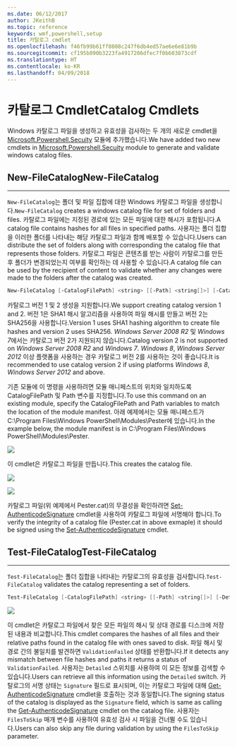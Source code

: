 ```yaml
---
ms.date: 06/12/2017
author: JKeithB
ms.topic: reference
keywords: wmf,powershell,setup
title: 카탈로그 cmdlet
ms.openlocfilehash: f46fb99b61ff8008c247f6db4ed57ae6e6e81b9b
ms.sourcegitcommit: cf195b090b3223fa4917206dfec7f0b603873cdf
ms.translationtype: HT
ms.contentlocale: ko-KR
ms.lasthandoff: 04/09/2018
---
```

# <a name="catalog-cmdlets"></a><span data-ttu-id="91d32-103">카탈로그 Cmdlet</span><span class="sxs-lookup"><span data-stu-id="91d32-103">Catalog Cmdlets</span></span>

<span data-ttu-id="91d32-104">Windows 카탈로그 파일을 생성하고 유효성을 검사하는 두 개의 새로운 cmdlet을 [Microsoft.Powershell.Secuity](https://technet.microsoft.com/en-us/library/hh847877.aspx) 모듈에 추가했습니다.</span><span class="sxs-lookup"><span data-stu-id="91d32-104">We have added two new cmdlets in [Microsoft.Powershell.Secuity](https://technet.microsoft.com/en-us/library/hh847877.aspx) module to generate and validate windows catalog files.</span></span>

## <a name="new-filecatalog"></a><span data-ttu-id="91d32-105">New-FileCatalog</span><span class="sxs-lookup"><span data-stu-id="91d32-105">New-FileCatalog</span></span>
--------------------------------

<span data-ttu-id="91d32-106">`New-FileCatalog`는 폴더 및 파일 집합에 대한 Windows 카탈로그 파일을 생성합니다.</span><span class="sxs-lookup"><span data-stu-id="91d32-106">`New-FileCatalog` creates a windows catalog file for set of folders and files.</span></span> <span data-ttu-id="91d32-107">카탈로그 파일에는 지정된 경로에 있는 모든 파일에 대한 해시가 포함됩니다.</span><span class="sxs-lookup"><span data-stu-id="91d32-107">A catalog file contains hashes for all files in specified paths.</span></span> <span data-ttu-id="91d32-108">사용자는 폴더 집합을 이러한 폴더를 나타내는 해당 카탈로그 파일과 함께 배포할 수 있습니다.</span><span class="sxs-lookup"><span data-stu-id="91d32-108">Users can distribute the set of folders along with corresponding the catalog file that represents those folders.</span></span> <span data-ttu-id="91d32-109">카탈로그 파일은 콘텐츠를 받는 사람이 카탈로그를 만든 후 폴더가 변경되었는지 여부를 확인하는 데 사용할 수 있습니다.</span><span class="sxs-lookup"><span data-stu-id="91d32-109">A catalog file can be used by the recipient of content to validate whether any changes were made to the folders after the catalog was created.</span></span>

```powershell
New-FileCatalog [-CatalogFilePath] <string> [[-Path] <string[]>] [-CatalogVersion <int>] [-WhatIf] [-Confirm] [<CommonParameters>]
```
<span data-ttu-id="91d32-110">카탈로그 버전 1 및 2 생성을 지원합니다.</span><span class="sxs-lookup"><span data-stu-id="91d32-110">We support creating catalog version 1 and 2.</span></span> <span data-ttu-id="91d32-111">버전 1은 SHA1 해시 알고리즘을 사용하여 파일 해시를 만들고 버전 2는 SHA256을 사용합니다.</span><span class="sxs-lookup"><span data-stu-id="91d32-111">Version 1 uses SHA1 hashing algorithm to create file hashes and version 2 uses SHA256.</span></span> <span data-ttu-id="91d32-112">*Windows Server 2008 R2* 및 *Windows 7*에서는 카탈로그 버전 2가 지원되지 않습니다.</span><span class="sxs-lookup"><span data-stu-id="91d32-112">Catalog version 2 is not supported on *Windows Server 2008 R2* and *Windows 7*.</span></span> <span data-ttu-id="91d32-113">*Windows 8*, *Windows Server 2012* 이상 플랫폼을 사용하는 경우 카탈로그 버전 2를 사용하는 것이 좋습니다.</span><span class="sxs-lookup"><span data-stu-id="91d32-113">It is recommended to use catalog version 2 if using platforms *Windows 8*, *Windows Server 2012* and above.</span></span>

<span data-ttu-id="91d32-114">기존 모듈에 이 명령을 사용하려면 모듈 매니페스트의 위치와 일치하도록 CatalogFilePath 및 Path 변수를 지정합니다.</span><span class="sxs-lookup"><span data-stu-id="91d32-114">To use this command on an existing module, specify the CatalogFilePath and Path variables to match the location of the module manifest.</span></span> <span data-ttu-id="91d32-115">아래 예제에서는 모듈 매니페스트가 C:\Program Files\Windows PowerShell\Modules\Pester에 있습니다.</span><span class="sxs-lookup"><span data-stu-id="91d32-115">In the example below, the module manifest is in C:\Program Files\Windows PowerShell\Modules\Pester.</span></span>

![](../images/NewFileCatalog.jpg)

<span data-ttu-id="91d32-116">이 cmdlet은 카탈로그 파일을 만듭니다.</span><span class="sxs-lookup"><span data-stu-id="91d32-116">This creates the catalog file.</span></span>

![](../images/CatalogFile1.jpg)

![](../images/CatalogFile2.jpg)

<span data-ttu-id="91d32-117">카탈로그 파일(위 예제에서 Pester.cat)의 무결성을 확인하려면 [Set-AuthenticodeSignature](https://technet.microsoft.com/library/hh849819.aspx) cmdlet을 사용하여 카탈로그 파일에 서명해야 합니다.</span><span class="sxs-lookup"><span data-stu-id="91d32-117">To verify the integrity of a catalog file (Pester.cat in above exmaple) it should be signed using the [Set-AuthenticodeSignature](https://technet.microsoft.com/library/hh849819.aspx) cmdlet.</span></span>


## <a name="test-filecatalog"></a><span data-ttu-id="91d32-118">Test-FileCatalog</span><span class="sxs-lookup"><span data-stu-id="91d32-118">Test-FileCatalog</span></span>
--------------------------------

<span data-ttu-id="91d32-119">`Test-FileCatalog`는 폴더 집합을 나타내는 카탈로그의 유효성을 검사합니다.</span><span class="sxs-lookup"><span data-stu-id="91d32-119">`Test-FileCatalog` validates the catalog representing a set of folders.</span></span>

```powershell
Test-FileCatalog [-CatalogFilePath] <string> [[-Path] <string[]>] [-Detailed] [-FilesToSkip <string[]>] [-WhatIf] [-Confirm] [<CommonParameters>]
```

![](../images/TestFileCatalog.jpg)

<span data-ttu-id="91d32-120">이 cmdlet은 카탈로그 파일에서 찾은 모든 파일의 해시 및 상대 경로를 디스크에 저장된 내용과 비교합니다.</span><span class="sxs-lookup"><span data-stu-id="91d32-120">This cmdlet compares the hashes of all files and their relative paths found in the catalog file with ones saved to disk.</span></span> <span data-ttu-id="91d32-121">파일 해시 및 경로 간의 불일치를 발견하면 `ValidationFailed` 상태를 반환합니다.</span><span class="sxs-lookup"><span data-stu-id="91d32-121">If it detects any mismatch between file hashes and paths it returns a status of `ValidationFailed`.</span></span>
<span data-ttu-id="91d32-122">사용자는 `Detailed` 스위치를 사용하여 이 모든 정보를 검색할 수 있습니다.</span><span class="sxs-lookup"><span data-stu-id="91d32-122">Users can retrieve all this information using the `Detailed` switch.</span></span> <span data-ttu-id="91d32-123">카탈로그의 서명 상태는 `Signature` 필드로 표시되며, 이는 카탈로그 파일에 대해 [Get-AuthenticodeSignature](https://technet.microsoft.com/en-us/library/hh849805.aspx) cmdlet을 호출하는 것과 동일합니다.</span><span class="sxs-lookup"><span data-stu-id="91d32-123">The signing status of the catalog is displayed as the `Signature` field, which is same as calling the [Get-AuthenticodeSignature](https://technet.microsoft.com/en-us/library/hh849805.aspx) cmdlet on the catalog file.</span></span>
<span data-ttu-id="91d32-124">사용자는 `FilesToSkip` 매개 변수를 사용하여 유효성 검사 시 파일을 건너뛸 수도 있습니다.</span><span class="sxs-lookup"><span data-stu-id="91d32-124">Users can also skip any file during validation by using the `FilesToSkip` parameter.</span></span>